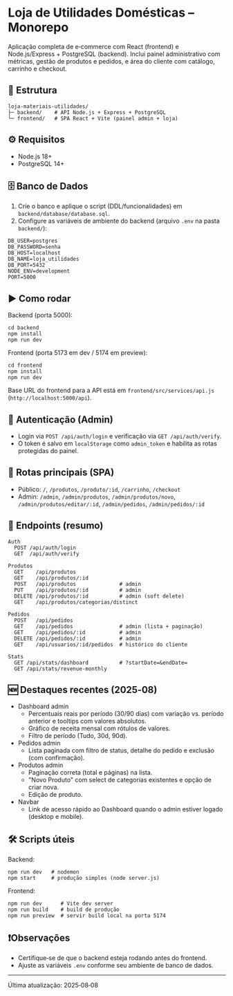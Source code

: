 # Loja de Utilidades Domésticas – Monorepo

Aplicação completa de e‑commerce com React (frontend) e Node.js/Express + PostgreSQL (backend). Inclui painel administrativo com métricas, gestão de produtos e pedidos, e área do cliente com catálogo, carrinho e checkout.

## 📂 Estrutura

```
loja-materiais-utilidades/
├─ backend/    # API Node.js + Express + PostgreSQL
└─ frontend/   # SPA React + Vite (painel admin + loja)
```

## ⚙️ Requisitos

- Node.js 18+
- PostgreSQL 14+

## 🗄️ Banco de Dados

1) Crie o banco e aplique o script (DDL/funcionalidades) em `backend/database/database.sql`.
2) Configure as variáveis de ambiente do backend (arquivo `.env` na pasta `backend/`):

```
DB_USER=postgres
DB_PASSWORD=senha
DB_HOST=localhost
DB_NAME=loja_utilidades
DB_PORT=5432
NODE_ENV=development
PORT=5000
```

## ▶️ Como rodar

Backend (porta 5000):
```
cd backend
npm install
npm run dev
```

Frontend (porta 5173 em dev / 5174 em preview):
```
cd frontend
npm install
npm run dev
```

Base URL do frontend para a API está em `frontend/src/services/api.js` (`http://localhost:5000/api`).

## 🔐 Autenticação (Admin)

- Login via `POST /api/auth/login` e verificação via `GET /api/auth/verify`.
- O token é salvo em `localStorage` como `admin_token` e habilita as rotas protegidas do painel.

## 🧭 Rotas principais (SPA)

- Público: `/`, `/produtos`, `/produto/:id`, `/carrinho`, `/checkout`
- Admin: `/admin`, `/admin/produtos`, `/admin/produtos/novo`, `/admin/produtos/editar/:id`, `/admin/pedidos`, `/admin/pedidos/:id`

## 🧪 Endpoints (resumo)

```
Auth
  POST /api/auth/login
  GET  /api/auth/verify

Produtos
  GET    /api/produtos
  GET    /api/produtos/:id
  POST   /api/produtos              # admin
  PUT    /api/produtos/:id          # admin
  DELETE /api/produtos/:id          # admin (soft delete)
  GET    /api/produtos/categorias/distinct

Pedidos
  POST   /api/pedidos
  GET    /api/pedidos               # admin (lista + paginação)
  GET    /api/pedidos/:id           # admin
  DELETE /api/pedidos/:id           # admin
  GET    /api/usuarios/:id/pedidos  # histórico do cliente

Stats
  GET /api/stats/dashboard          # ?startDate=&endDate=
  GET /api/stats/revenue-monthly
```

## 🆕 Destaques recentes (2025‑08)

- Dashboard admin
  - Percentuais reais por período (30/90 dias) com variação vs. período anterior e tooltips com valores absolutos.
  - Gráfico de receita mensal com rótulos de valores.
  - Filtro de período (Tudo, 30d, 90d).
- Pedidos admin
  - Lista paginada com filtro de status, detalhe do pedido e exclusão (com confirmação).
- Produtos admin
  - Paginação correta (total e páginas) na lista.
  - "Novo Produto" com select de categorias existentes e opção de criar nova.
  - Edição de produto.
- Navbar
  - Link de acesso rápido ao Dashboard quando o admin estiver logado (desktop e mobile).

## 🛠️ Scripts úteis

Backend:
```
npm run dev   # nodemon
npm start     # produção simples (node server.js)
```

Frontend:
```
npm run dev      # Vite dev server
npm run build    # build de produção
npm run preview  # servir build local na porta 5174
```

## ❗️Observações

- Certifique‑se de que o backend esteja rodando antes do frontend.
- Ajuste as variáveis `.env` conforme seu ambiente de banco de dados.

---

Última atualização: 2025‑08‑08

